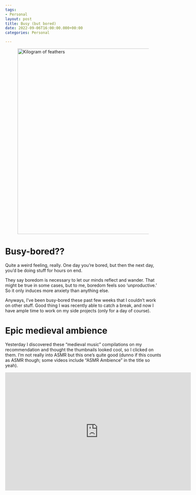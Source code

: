 ```yaml
---
tags:
- Personal
layout: post
title: Busy (but bored)
date: 2022-09-06T16:00:00.000+00:00
categories: Personal

---
```

<figure><img src="https://cdn.discordapp.com/attachments/993410728088305734/1016802781547479100/unknown.png" alt="Kilogram of feathers" style="width:600px;"> <figcaption></figcaption> </figure>

# Busy-bored??

Quite a weird feeling, really. One day you’re bored, but then the next day, you’d be doing stuff for hours on end.

They say boredom is necessary to let our minds reflect and wander. That might be true in some cases, but to me, boredom feels soo ‘unproductive.’ So it only induces more anxiety than anything else.

Anyways, I’ve been busy-bored these past few weeks that I couldn’t work on other stuff. Good thing I was recently able to catch a break, and now I have ample time to work on my side projects (only for a day of course).

# Epic medieval ambience

Yesterday I discovered these “medieval music” compilations on my recommendation and thought the thumbnails looked cool, so I clicked on them. I’m not really into ASMR but this one’s quite good (dunno if this counts as ASMR though; some videos include “ASMR Ambience” in the title so yeah).

<iframe width="600" height="382" src="https://www.youtube.com/embed/Bt5k9KLRYeU" title="
The Knight's Welcome - Medieval Music & Ambience" frameborder="0" allow="accelerometer; autoplay; clipboard-write; encrypted-media; gyroscope; picture-in-picture" allowfullscreen></iframe>